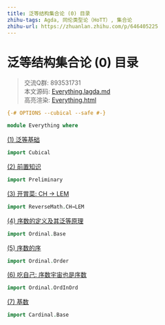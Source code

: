 ```yaml
---
title: 泛等结构集合论 (0) 目录
zhihu-tags: Agda, 同伦类型论（HoTT）, 集合论
zhihu-url: https://zhuanlan.zhihu.com/p/646405225
---
```


# 泛等结构集合论 (0) 目录

> 交流Q群: 893531731  
> 本文源码: [Everything.lagda.md](https://github.com/choukh/USST/blob/main/src/Everything.lagda.md)  
> 高亮渲染: [Everything.html](https://choukh.github.io/USST/Everything.html)  

```agda
{-# OPTIONS --cubical --safe #-}

module Everything where
```

[(1) 泛等基础](https://zhuanlan.zhihu.com/p/643059692)

```agda
import Cubical
```

[(2) 前置知识]()

```agda
import Preliminary
```

[(3) 开胃菜: CH → LEM](https://zhuanlan.zhihu.com/p/643217740)

```agda
import ReverseMath.CH→LEM
```

[(4) 序数的定义及其泛等原理](https://zhuanlan.zhihu.com/p/643453391)

```agda
import Ordinal.Base
```

[(5) 序数的序](https://zhuanlan.zhihu.com/p/644984990)

```agda
import Ordinal.Order
```

[(6) 吃自己: 序数宇宙也是序数](https://zhuanlan.zhihu.com/p/646397707)

```agda
import Ordinal.OrdInOrd
```

[(7) 基数]()

```agda
import Cardinal.Base
```
